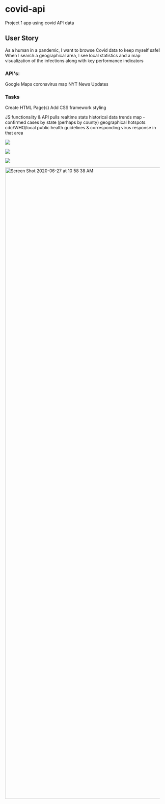 # covid-api
Project 1 app using covid API data

## User Story
As a human in a pandemic, I want to browse Covid data to keep myself safe!
When I search a geographical area, I see local statistics and a map visualization of the infections along with key performance indicators

### API's: 
Google Maps
coronavirus map
NYT News Updates

### Tasks
Create HTML Page(s)
Add CSS framework styling

JS functionality & API pulls
realtime stats
historical data
trends
map - confirmed cases by state (perhaps by county)
geographical hotspots
cdc/WHO/local public health guidelines & corresponding virus response in that area


![](https://files.slack.com/files-pri/T01345N0WRE-F015Z4GDPJA/screen_shot_2020-06-27_at_10.58.29_am.png)

![](https://files.slack.com/files-pri/T01345N0WRE-F0164ETPP45/screen_shot_2020-06-27_at_10.53.08_am.png)

![](https://files.slack.com/files-pri/T01345N0WRE-F016JEZEG9F/screen_shot_2020-06-27_at_10.58.38_am.png)

<img width="2048" alt="Screen Shot 2020-06-27 at 10 58 38 AM" src="https://user-images.githubusercontent.com/61152071/85927825-dbf9a480-b865-11ea-811e-a848c0329bac.png">

